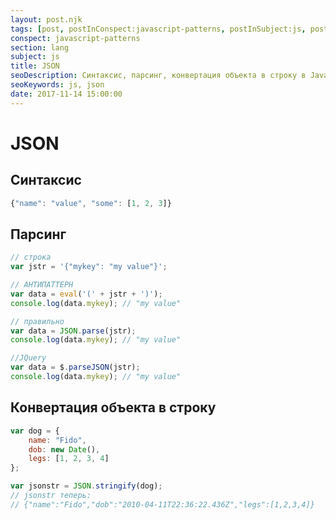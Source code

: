 ```yaml
---
layout: post.njk
tags: [post, postInConspect:javascript-patterns, postInSubject:js, postInSection:lang]
conspect: javascript-patterns
section: lang
subject: js
title: JSON
seoDescription: Синтаксис, парсинг, конвертация объекта в строку в JavaScript.
seoKeywords: js, json
date: 2017-11-14 15:00:00
---
```

# JSON

## Синтаксис

```js
{"name": "value", "some": [1, 2, 3]}
```

## Парсинг

```js
// строка
var jstr = '{"mykey": "my value"}';

// АНТИПАТТЕРН
var data = eval('(' + jstr + ')');
console.log(data.mykey); // "my value"

// правильно
var data = JSON.parse(jstr);
console.log(data.mykey); // "my value"

//JQuery
var data = $.parseJSON(jstr);
console.log(data.mykey); // "my value"
```

## Конвертация объекта в строку

```js
var dog = {
    name: "Fido",
    dob: new Date(),
    legs: [1, 2, 3, 4]
};

var jsonstr = JSON.stringify(dog);
// jsonstr теперь:
// {"name":"Fido","dob":"2010-04-11T22:36:22.436Z","legs":[1,2,3,4]}
```